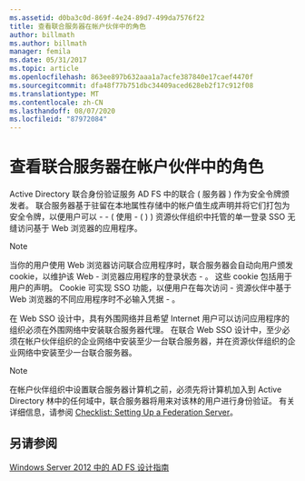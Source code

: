 ```yaml
---
ms.assetid: d0ba3c0d-869f-4e24-89d7-499da7576f22
title: 查看联合服务器在帐户伙伴中的角色
author: billmath
ms.author: billmath
manager: femila
ms.date: 05/31/2017
ms.topic: article
ms.openlocfilehash: 863ee897b632aaa1a7acfe387840e17caef4470f
ms.sourcegitcommit: dfa48f77b751dbc34409aced628eb2f17c912f08
ms.translationtype: MT
ms.contentlocale: zh-CN
ms.lasthandoff: 08/07/2020
ms.locfileid: "87972084"
---
```

# <a name="review-the-role-of-the-federation-server-in-the-account-partner"></a>查看联合服务器在帐户伙伴中的角色

Active Directory 联合身份验证服务 AD FS 中的联合 \( 服务器 \) 作为安全令牌颁发者。 联合服务器基于驻留在本地属性存储中的帐户值生成声明并将它们打包为安全令牌，以便用户可以 \- \- \( 使用 \- \( \) \) 资源伙伴组织中托管的单一登录 SSO 无缝访问基于 Web 浏览器的应用程序。

> [!NOTE]
> 当你的用户使用 Web 浏览器访问联合应用程序时，联合服务器会自动向用户颁发 cookie，以维护该 Web \- 浏览器应用程序的登录状态 \- 。 这些 cookie 包括用于用户的声明。 Cookie 可实现 SSO 功能，以便用户在每次访问 \- 资源伙伴中基于 Web 浏览器的不同应用程序时不必输入凭据 \- 。

在 Web SSO 设计中，具有外围网络并且希望 Internet 用户可以访问应用程序的组织必须在外围网络中安装联合服务器代理。 在联合 Web SSO 设计中，至少必须在帐户伙伴组织的企业网络中安装至少一台联合服务器，并在资源伙伴组织的企业网络中安装至少一台联合服务器。

> [!NOTE]
> 在帐户伙伴组织中设置联合服务器计算机之前，必须先将计算机加入到 Active Directory 林中的任何域中，联合服务器将用来对该林的用户进行身份验证。 有关详细信息，请参阅 [Checklist: Setting Up a Federation Server](../../ad-fs/deployment/Checklist--Setting-Up-a-Federation-Server.md)。

## <a name="see-also"></a>另请参阅
[Windows Server 2012 中的 AD FS 设计指南](AD-FS-Design-Guide-in-Windows-Server-2012.md)
